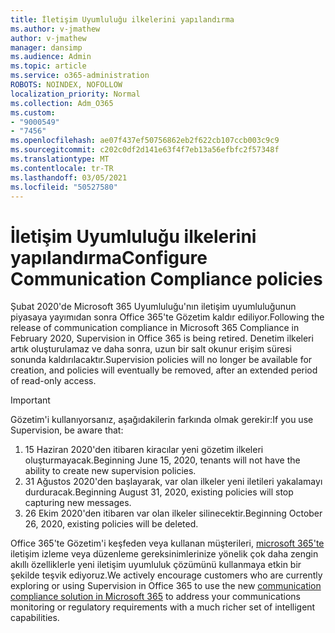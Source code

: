 ```yaml
---
title: İletişim Uyumluluğu ilkelerini yapılandırma
ms.author: v-jmathew
author: v-jmathew
manager: dansimp
ms.audience: Admin
ms.topic: article
ms.service: o365-administration
ROBOTS: NOINDEX, NOFOLLOW
localization_priority: Normal
ms.collection: Adm_O365
ms.custom:
- "9000549"
- "7456"
ms.openlocfilehash: ae07f437ef50756862eb2f622cb107ccb003c9c9
ms.sourcegitcommit: c202c0df2d141e63f4f7eb13a56efbfc2f57348f
ms.translationtype: MT
ms.contentlocale: tr-TR
ms.lasthandoff: 03/05/2021
ms.locfileid: "50527580"
---
```

# <a name="configure-communication-compliance-policies"></a><span data-ttu-id="2771a-102">İletişim Uyumluluğu ilkelerini yapılandırma</span><span class="sxs-lookup"><span data-stu-id="2771a-102">Configure Communication Compliance policies</span></span>

<span data-ttu-id="2771a-103">Şubat 2020'de Microsoft 365 Uyumluluğu'nın iletişim uyumluluğunun piyasaya yayımıdan sonra Office 365'te Gözetim kaldır ediliyor.</span><span class="sxs-lookup"><span data-stu-id="2771a-103">Following the release of communication compliance in Microsoft 365 Compliance in February 2020, Supervision in Office 365 is being retired.</span></span> <span data-ttu-id="2771a-104">Denetim ilkeleri artık oluşturulamaz ve daha sonra, uzun bir salt okunur erişim süresi sonunda kaldırılacaktır.</span><span class="sxs-lookup"><span data-stu-id="2771a-104">Supervision policies will no longer be available for creation, and policies will eventually be removed, after an extended period of read-only access.</span></span>

> [!IMPORTANT]
> <span data-ttu-id="2771a-105">Gözetim'i kullanıyorsanız, aşağıdakilerin farkında olmak gerekir:</span><span class="sxs-lookup"><span data-stu-id="2771a-105">If you use Supervision, be aware that:</span></span>
>
> 1. <span data-ttu-id="2771a-106">15 Haziran 2020'den itibaren kiracılar yeni gözetim ilkeleri oluşturmayacak.</span><span class="sxs-lookup"><span data-stu-id="2771a-106">Beginning June 15, 2020, tenants will not have the ability to create new supervision policies.</span></span>
> 2. <span data-ttu-id="2771a-107">31 Ağustos 2020'den başlayarak, var olan ilkeler yeni iletileri yakalamayı durduracak.</span><span class="sxs-lookup"><span data-stu-id="2771a-107">Beginning August 31, 2020, existing policies will stop capturing new messages.</span></span>
> 3. <span data-ttu-id="2771a-108">26 Ekim 2020'den itibaren var olan ilkeler silinecektir.</span><span class="sxs-lookup"><span data-stu-id="2771a-108">Beginning October 26, 2020, existing policies will be deleted.</span></span>

<span data-ttu-id="2771a-109">Office 365'te Gözetim'i keşfeden veya kullanan müşterileri, [microsoft 365'te](https://go.microsoft.com/fwlink/?linkid=2128593) iletişim izleme veya düzenleme gereksinimlerinize yönelik çok daha zengin akıllı özelliklerle yeni iletişim uyumluluk çözümünü kullanmaya etkin bir şekilde teşvik ediyoruz.</span><span class="sxs-lookup"><span data-stu-id="2771a-109">We actively encourage customers who are currently exploring or using Supervision in Office 365 to use the new [communication compliance solution in Microsoft 365](https://go.microsoft.com/fwlink/?linkid=2128593) to address your communications monitoring or regulatory requirements with a much richer set of intelligent capabilities.</span></span>
